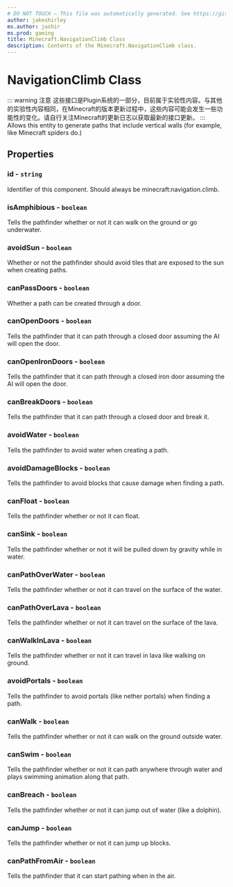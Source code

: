 ```yaml
---
# DO NOT TOUCH — This file was automatically generated. See https://github.com/Mojang/MinecraftScriptingApiDocsGenerator to modify descriptions, examples, etc.
author: jakeshirley
ms.author: jashir
ms.prod: gaming
title: Minecraft.NavigationClimb Class
description: Contents of the Minecraft.NavigationClimb class.
---
```

# NavigationClimb Class
::: warning 注意
这些接口是Plugin系统的一部分，目前属于实验性内容。与其他的实验性内容相同，在Minecraft的版本更新过程中，这些内容可能会发生一些功能性的变化。请自行关注Minecraft的更新日志以获取最新的接口更新。
:::
Allows this entity to generate paths that include vertical walls (for example, like Minecraft spiders do.)

## Properties
### **id** - `string`
Identifier of this component. Should always be minecraft:navigation.climb.


### **isAmphibious** - `boolean`
Tells the pathfinder whether or not it can walk on the ground or go underwater.


### **avoidSun** - `boolean`
Whether or not the pathfinder should avoid tiles that are exposed to the sun when creating paths.


### **canPassDoors** - `boolean`
Whether a path can be created through a door.


### **canOpenDoors** - `boolean`
Tells the pathfinder that it can path through a closed door assuming the AI will open the door.


### **canOpenIronDoors** - `boolean`
Tells the pathfinder that it can path through a closed iron door assuming the AI will open the door.


### **canBreakDoors** - `boolean`
Tells the pathfinder that it can path through a closed door and break it.


### **avoidWater** - `boolean`
Tells the pathfinder to avoid water when creating a path.


### **avoidDamageBlocks** - `boolean`
Tells the pathfinder to avoid blocks that cause damage when finding a path.


### **canFloat** - `boolean`
Tells the pathfinder whether or not it can float.


### **canSink** - `boolean`
Tells the pathfinder whether or not it will be pulled down by gravity while in water.


### **canPathOverWater** - `boolean`
Tells the pathfinder whether or not it can travel on the surface of the water.


### **canPathOverLava** - `boolean`
Tells the pathfinder whether or not it can travel on the surface of the lava.


### **canWalkInLava** - `boolean`
Tells the pathfinder whether or not it can travel in lava like walking on ground.


### **avoidPortals** - `boolean`
Tells the pathfinder to avoid portals (like nether portals) when finding a path.


### **canWalk** - `boolean`
Tells the pathfinder whether or not it can walk on the ground outside water.


### **canSwim** - `boolean`
Tells the pathfinder whether or not it can path anywhere through water and plays swimming animation along that path.


### **canBreach** - `boolean`
Tells the pathfinder whether or not it can jump out of water (like a dolphin).


### **canJump** - `boolean`
Tells the pathfinder whether or not it can jump up blocks.


### **canPathFromAir** - `boolean`
Tells the pathfinder that it can start pathing when in the air.



